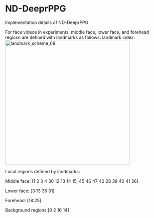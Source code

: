 # ND-DeeprPPG
Implementation details of ND-DeeprPPG

For face videos in experiments, middle face, lower face, and forehead regiosn are defined with landmarks as follows:
landmark index:
<img width="400" alt="landmark_scheme_68" src="https://user-images.githubusercontent.com/3102772/127600942-0eac28f7-f371-48f2-9b85-520d7ef56b97.png">

Local regions defined by landmarks:

Middle face: [1 2 3 4 30 12 13 14 15, 45 46 47 42 28 39 40 41 36]

Lower face: [3:13 35 31]

Forehead: [18:25]

Background regions:[0 2 16 14]

